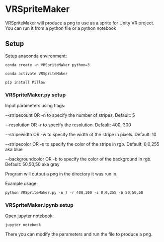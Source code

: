 # VRSpriteMaker

VRSpriteMaker will produce a png to use as a sprite for Unity VR project.
You can run it from a python file or a python notebook

## Setup

Setup anaconda environment:

```conda create -n VRSpriteMaker python=3```

```conda activate VRSpriteMaker```

```pip install Pillow```

### VRSpriteMaker.py setup
Input parameters using flags:

--stripecount OR -n to specify the number of stripes. Default: 5

--resolution OR -r to specify the resolution. Default: 400, 300

--stripewidth OR -w to specify the width of the stripe in pixels. Default: 10

--stripecolor OR -s to specify the color of the stripe in rgb. Default: 0,0,255 aka blue

--backgroundcolor OR -b to specify the color of the background in rgb. Default: 50,50,50 aka gray


Program will output a png in the directory it was run in.

Example usage:

```python VRSpriteMaker.py -n 7 -r 400,300 -s 0,0,255 -b 50,50,50```

### VRSpriteMaker.ipynb setup
Open jupyter notebook:

```jupyter notebook```

There you can modify the parameters and run the file to produce a png.
